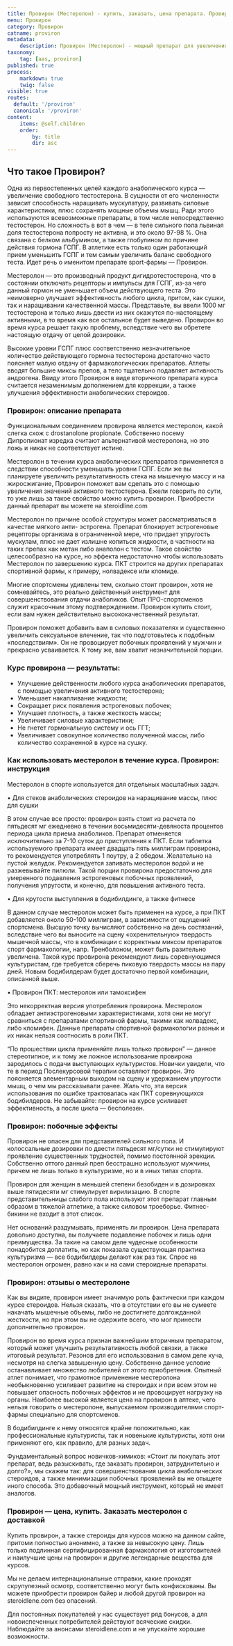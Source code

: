 ```yaml
---
title: Провирон (Местеролон) - купить, заказать, цена препарата. Провирон - курс, применение, отзывы, побочные эффекты.
menu: Провирон
category: Провирон
catname: proviron
metadata:
    description: Провирон (Местеролон) - мощный препарат для увеличения отдачи на курсе стероидов. Купить оригинальный провирон в магазине steroidline.com по выгодной цене.
taxonomy:
    tag: [aas, proviron]
published: true
process:
    markdown: true
    twig: false
visible: true
routes:
  default: '/proviron'
  canonical: '/proviron'
content:
    items: @self.children
    order:
        by: title
        dir: asc
---
```


## Что такое Провирон?

Одна из первостепенных целей каждого анаболического курса — увеличение свободного тестостерона. В сущности от его численности зависит способность наращивать мускулатуру, развивать силовые характеристики, плюс сохранять мощные объемы мышц. Ради этого используются всевозможные препараты, в том числе непосредственно тестостерон. Но сложность в вот в чем — в теле сильного пола львиная доля тестостерона попросту не активна, и это около 97-98 %. Она связана с белком альбумином, а также глобулином по причине действия гормона ГСПГ. В атлетике есть только один работающий прием уменьшить ГСПГ и тем самым увеличить баланс свободного теста. Идет речь о именитом препарате
sport-фармы — Провирон.

Местеролон — это производный продукт дигидротестостерона, что в состоянии отключать рецепторы и импульсы для ГСПГ, из-за чего данный гормон не уменьшает объем действующего теста. Это неимоверно улучшает эффективность любого
цикла, притом, как сушки, так и наращивании качественной массы. Представьте, вы ввели 1000 мг тестостерона и только лишь двести из них окажутся по-настоящему активными, в то время как все остальное будет выведено. Провирон во
время курса решает такую проблему, вследствие чего вы обретете настоящую отдачу от целой дозировки.

Высокие уровни ГСПГ плюс соответственно незначительное количество действующего гормона тестостерона достаточно часто поясняет малую отдачу от фармакологических препаратов. Атлеты вводят большие миксы препов, а тело тщательно подавляет активность андрогена. Ввиду этого Провирон в виде вторичного препарата курса считается незаменимым дополнением для коррекции, а также улучшения эффективности анаболических стероидов.

### Провирон: описание препарата

Функциональным соединением провирона является местеролон, какой слегка схож с drostanolone propionate. Собственно посему Дипропионат изредка считают альтернативой местеролона, но это ложь и никак не соответствует истине.

Местеролон в течении курса анаболических препаратов применяется в следствии способности уменьшать уровни ГСПГ. Если же вы планируете увеличить результативность стека на мышечную массу и на жиросжигание, Провирон поможет вам сделать это с помощью увеличения значений активного тестостерона. Ежели говорить по сути, то уже лишь за такое свойство можно купить провирон. Приобрести данный препарат вы можете на steroidline.com

Местеролон по причине особой структуры может рассматриваться в качестве мягкого анти- эстрогена. Препарат блокирует эстрогеновые рецепторы организма в ограниченной мере, что придает упругость мускулам, плюс не дает излишне копиться жидкости, в частности на таких препах как метан либо анаполон
с тестом. Такое свойство целесообразно на курсе, но эффекта недостаточно чтобы использовать Местеролон по завершению курса. ПКТ строится на других препаратах спортивной фармы, к примеру, нолвадексе или кломиде.

Многие спортсмены удивлены тем, сколько стоит провирон, хотя не сомневайтесь, это реально действенный инструмент для совершенствования отдачи анаболиков. Опыт ПРО-спортсменов служит красочным этому подтверждением. Провирон купить стоит, если вам нужен действительно высококачественный результат.

Провирон поможет добавить вам в силовых показателях и существенно увеличить сексуальное влечение, так что подготовьтесь к подобным «последствиям». Он не провоцирует побочных проявлений у мужчин и прекрасно усваивается. К тому же, вам хватит незначительной порции.

### Курс провирона — результаты:

-   Улучшение действенности любого курса анаболических препаратов, с помощью увеличения активного тестостерона;
-   Уменьшает накапливание жидкости;
-   Сокращает риск появления эстрогеновых побочек;
-   Улучшает плотность, а также жесткость массы;
-   Увеличивает силовые характеристики;
-   Не гнетет гормональную систему и ось ГГТ;
-   Увеличивает совокупное количество полученной массы, либо количество сохраненной в курсе на сушку.

### Как использовать местеролон в течение курса. Провирон: инструкция

Местеролон в спорте используется для отдельных масштабных задач.

• Для стеков анаболических стероидов на наращивание массы, плюс для сушки

В этом случае все просто: провирон взять стоит из расчета по пятьдесят мг ежедневно в течении восьмидесяти-девяноста процентов периода цикла приема анаболиков. Препарат отменяется исключительно за 7-10 суток до приступления к ПКТ. Если таблетка используемого препарата имеет двадцать пять миллиграм провирона, то рекомендуется употреблять 1 поутру, а 2 обедом. Желательно на пустой желудок. Рекомендуется запивать местеролон водой и не разжевывайте пилюли. Такой порции провирона предостаточно для умеренного подавления эстрогеновых побочных проявлений, получения упругости, и конечно, для повышения активного теста.

• Для крутости выступления в бодибилдинге, а также фитнесе

В данном случае местеролон может быть применен на курсе, а при ПКТ добавляется около 50-100 миллиграм, в зависимости от ощущений спортсмена. Высшую точку вычисляют собственно на день состязаний, вследствие чего вы выносите на сцену «охренительную» твердость мышечной массы, что в комбинации с корректным миксом препаратов спорт фармакологии, напр. Тренболоном, может быть разительно увеличена. Такой курс провирона рекомендуют лишь соревнующимся культуристам, где требуется сберечь пиковую твердость массы на пару дней. Новым бодибилдерам будет достаточно первой комбинации, описанной выше.

• Провирон ПКТ: местеролон или тамоксифен

Это некорректная версия употребления провирона. Местеролон обладает антиэстрогеновыми характеристиками, хотя они не могут сравниться с препаратами спортивной фармы, такими как нолвадекс, либо кломифен. Данные препараты спортивной фармакологии разнык и их никак нельзя соотносить в роли ПКТ.

“По прошествии цикла применяйте лишь только провирон” — данное стереотипное, и к тому же ложное использование провирона зародилось с подачи выступающих культуристов. Новички увидели, что те в период Послекурсовой терапии оставляют провирон. Это поясняется элементарным выходом на сцену и удержанием упругости мышц, о чем мы рассказывали ранее. Жаль что, эта версия использования по ошибке трактовалась как ПКТ соревнующихся бодибилдеров. Не забывайте: провирон на курсе усиливает эффективность, а после цикла — бесполезен.

### Провирон: побочные эффекты

Провирон не опасен для представителей сильного пола. И колоссальные дозировки по двести пятьдесят мг/сутки не стимулируют проявление существенных трудностей, помимо постоянной эрекции. Собственно оттого данный преп бесстрашно используют мужчины, причем не лишь только в культуризме, но и
в иных типах спорта.

Провирон для женщин в меньшей степени безобиден и в дозировках выше пятидесяти мг стимулирует вирилизацию. В спорте представительницы слабого пола используют этот препарат главным образом в тяжелой атлетике, а также силовом
троеборье. Фитнес-бикини не входит в этот список.

Нет оснований раздумывать, применять ли провирон. Цена препарата довольно доступна, вы получаете подавление побочек и лишь одни преимущества. За такие на самом деле чудесные особенности понадобится доплатить, но как показала существующая практика культуризма — все бодибилдеры делают как раз так. Спрос на местеролон огромен, равно как и на сами стероидные препараты.

### Провирон: отзывы о местеролоне

Как вы видите, провирон имеет значимую роль фактически при каждом курсе стероидов. Нельзя сказать, что в отсутствии его вы не сумеете накачать мышечные объемы, либо не достигнете долгожданной жесткости, но при этом вы не одержите всего, что мог принести дополнительно провирон.

Провирон во время курса признан важнейшим вторичным препаратом, который может улучшить результативность любой связки, а также итоговый результат. Резонов для его использования в самом деле куча, несмотря на слегка завышенную цену. Собственно данное условие останавливает множество любителей от этого приобретения. Опытный атлет понимает, что грамотное применение местеролона необыкновенно усиливает развитие на стероидах и при всем этом не повышает опасность побочных эффектов и не провоцирует нагрузку на органы. Наиболее высокой является цена на провирон в аптеке, чего нельзя говорить о местеролоне, выпускаемом производителями спорт-фармы специально для спортсменов.

В бодибилдинге к нему относятся крайне положительно, как
профессиональные культуристы, так и новенькие культуристы, хотя они применяют его, как правило, для разных задач.

Фундаментальный вопрос новичков-химиков: «Стоит ли покупать этот препарат, ведь разыскивать, где заказать провирон, затруднительно и долго?», мы скажем так: для совершенствования цикла анаболических стероидов, а также
минимизации побочных проявлений вы не отыщете иного способа. Это добавочный мощный инструмент, который не имеет аналогов.

### Провирон — цена, купить. Заказать местеролон с доставкой

Купить провирон, а также стероиды для курсов можно на данном сайте, притоми полностью анонимно, а также за невысокую цену. Лишь только подлинная сертифицированная фармакология от изготовителей и наилучшие цены на провирон и другие легендарные вещества для курсов.

Мы не делаем интернациональные отправки, какие проходят скрупулезный осмотр, соответственно могут быть конфискованы. Вы можете приобрести провирон байер и любой другой провирон на steroidlene.com без опасений.

Для постоянных покупателей у нас существует ряд бонусов, а для новоиспеченных потребителей действуют всяческие скидки. Наблюдайте за анонсами steroidlene.com и не упускайте хорошие возможности.

